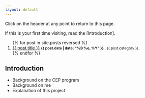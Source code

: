 ```yaml
---
layout: default
---
```


Click on the header at any point to return to this page.

If this is your first time visiting, read the [Introduction].

[//]: # "List of posts:"
<ol>
{% for post in site.posts reversed %}
<li>
<a href="{{ site.baseurl }}{{ post.url }}">{{ post.title }}</a>
<small><strong>{{ post.date | date: "%B %e, %Y" }}</strong> . {{ post.category }} . </small> <!--  . -->
	    <!-- <a href="http://erjjones.github.com{{ post.url }}#disqus_thread"></a></small></p> -->
</li>
{% endfor %}
</ol>

## Introduction

- Background on the CEP program
- Background on me
- Explanation of this project
